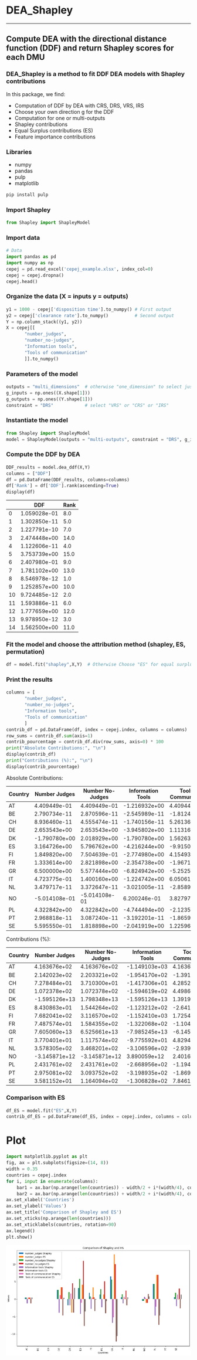 # DEA_Shapley
---
Compute DEA with the directional distance function (DDF) and return Shapley scores for each DMU
---

### DEA_Shapley is a method to fit DDF DEA models with Shapley contributions

In this package, we find:

  * Computation of DDF by DEA with CRS, DRS, VRS, IRS
  * Choose your own direction g for the DDF
  * Computation for one or multi-outputs
  * Shapley contributions
  * Equal Surplus contributions (ES)
  * Feature importance contributions

### Libraries
* numpy
* pandas
* pulp
* matplotlib

```python
pip install pulp
```

### Import Shapley

```python
from Shapley import ShapleyModel
```

### Import data 

```python
# Data
import pandas as pd
import numpy as np
cepej = pd.read_excel('cepej_example.xlsx', index_col=0)
cepej = cepej.dropna()
cepej.head()
```

### Organize the data (X = inputs y = outputs)

```python
y1 = 1000 - cepej['disposition time'].to_numpy() # First output
y2 = cepej['clearance rate'].to_numpy()          # Second output
Y = np.column_stack((y1, y2))
X = cepej[[
       "number_judges",
       "number_no-judges",
       "Information tools",
       "Tools of communication"
       ]].to_numpy()
```

### Parameters of the model

```python
outputs = "multi_dimensions"  # otherwise "one_dimension" to select just one output
g_inputs = np.ones((X.shape[1]))
g_outputs = np.ones((Y.shape[1]))
constraint = "DRS"            # select "VRS" or "CRS" or "IRS"
```

### Instantiate the model

```python
from Shapley import ShapleyModel
model = ShapleyModel(outputs = "multi-outputs", constraint = "DRS", g_inputs = g_inputs, g_outputs = g_outputs)
```

### Compute the DDF by DEA

```python
DDF_results = model.dea_ddf(X,Y)
columns = ["DDF"]
df = pd.DataFrame(DDF_results, columns=columns)
df['Rank'] = df['DDF'].rank(ascending=True)
display(df)
```
|    |          DDF          | Rank |
|----|-----------------------|------|
| 0  | 1.059028e-01          | 8.0  |
| 1  | 1.302850e-11          | 5.0  |
| 2  | 1.227791e-10          | 7.0  |
| 3  | 2.474448e+00          | 14.0 |
| 4  | 1.122606e-11          | 4.0  |
| 5  | 3.753739e+00          | 15.0 |
| 6  | 2.407980e-01          | 9.0  |
| 7  | 1.781102e+00          | 13.0 |
| 8  | 8.546978e-12          | 1.0  |
| 9  | 1.252857e+00          | 10.0 |
| 10 | 9.724485e-12          | 2.0  |
| 11 | 1.593886e-11          | 6.0  |
| 12 | 1.777659e+00          | 12.0 |
| 13 | 9.978950e-12          | 3.0  |
| 14 | 1.562500e+00          | 11.0 |


### Fit the model and choose the attribution method (shapley, ES, permutation)

```python
df = model.fit("shapley",X,Y)  # Otherwise Choose "ES" for equal surplus or "permutation" to compute the feature importance
```

### Print the results
```python
columns = [
       "number_judges",
       "number_no-judges",
       "Information tools",
       "Tools of communication"
       ]
contrib_df = pd.DataFrame(df, index = cepej.index, columns = columns)
row_sums = contrib_df.sum(axis=1)
contrib_pourcentage = contrib_df.div(row_sums, axis=0) * 100
print("Absolute Contributions:", "\n")
display(contrib_df)
print("Contributions (%):", "\n")
display(contrib_pourcentage)
```
Absolute Contributions:

| Country | Number Judges | Number No-Judges | Information Tools | Tools of Communication |
|---------|---------------|------------------|-------------------|------------------------|
| AT      | 4.409449e-01  | 4.409449e-01     | -1.216932e+00     | 4.409449e-01           |
| BE      | 2.790734e-11  | 2.870596e-11     | -2.545989e-11     | -1.812491e-11          |
| CH      | 8.936460e-11  | 4.555474e-11     | -1.740156e-11     | 5.261364e-12           |
| DE      | 2.653543e+00  | 2.653543e+00     | -3.945802e+00     | 1.113164e+00           |
| DK      | -1.790780e+00 | 2.018929e+00     | -1.790780e+00     | 1.562631e+00           |
| ES      | 3.164726e+00  | 5.796762e+00     | -4.216244e+00     | -9.915052e-01          |
| FI      | 1.849820e+00  | 7.504639e-01     | -2.774980e+00     | 4.154935e-01           |
| FR      | 1.333614e+00  | 2.821898e+00     | -2.354738e+00     | -1.967127e-02          |
| GR      | 6.500000e+00  | 5.577444e+00     | -6.824942e+00     | -5.252502e+00          |
| IT      | 4.723775e-01  | 1.400160e+00     | -1.224742e+00     | 6.050617e-01           |
| NL      | 3.479717e-11  | 3.372647e-11     | -3.021005e-11     | -2.858911e-11          |
| NO      | -5.014108e-01 | -5.014108e-01    | 6.200246e-01      | 3.827971e-01           |
| PL      | 4.322842e+00  | 4.322842e+00     | -4.744494e+00     | -2.123531e+00          |
| PT      | 2.968818e-11  | 3.087240e-11     | -3.192201e-11     | -1.865961e-11          |
| SE      | 5.595550e-01  | 1.818898e+00     | -2.041919e+00     | 1.225966e+00           |

Contributions (%):

| Country | Number Judges | Number No-Judges | Information Tools | Tools of Communication |
|---------|---------------|------------------|-------------------|------------------------|
| AT      | 4.163676e+02  | 4.163676e+02     | -1.149103e+03     | 4.163676e+02           |
| BE      | 2.142023e+02  | 2.203321e+02     | -1.954170e+02     | -1.391175e+02          |
| CH      | 7.278484e+01  | 3.710300e+01     | -1.417306e+01     | 4.285226e+00           |
| DE      | 1.072378e+02  | 1.072378e+02     | -1.594619e+02     | 4.498634e+01           |
| DK      | -1.595126e+13 | 1.798348e+13     | -1.595126e+13     | 1.391904e+13           |
| ES      | 8.430863e+01  | 1.544264e+02     | -1.123212e+02     | -2.641380e+01          |
| FI      | 7.682041e+02  | 3.116570e+02     | -1.152410e+03     | 1.725486e+02           |
| FR      | 7.487574e+01  | 1.584355e+02     | -1.322068e+02     | -1.104444e+00          |
| GR      | 7.605060e+13  | 6.525661e+13     | -7.985245e+13     | -6.145476e+13          |
| IT      | 3.770401e+01  | 1.117574e+02     | -9.775592e+01     | 4.829455e+01           |
| NL      | 3.578305e+02  | 3.468201e+02     | -3.106596e+02     | -2.939910e+02          |
| NO      | -3.145871e+12 | -3.145871e+12    | 3.890059e+12      | 2.401684e+12           |
| PL      | 2.431761e+02  | 2.431761e+02     | -2.668956e+02     | -1.194566e+02          |
| PT      | 2.975081e+02  | 3.093752e+02     | -3.198935e+02     | -1.869897e+02          |
| SE      | 3.581152e+01  | 1.164094e+02     | -1.306828e+02     | 7.846184e+01           |


### Comparison with ES
```python
df_ES = model.fit("ES",X,Y)
contrib_df_ES = pd.DataFrame(df_ES, index = cepej.index, columns = columns)
```

# Plot
```python
import matplotlib.pyplot as plt
fig, ax = plt.subplots(figsize=(14, 8))
width = 0.35  
countries = cepej.index
for i, input in enumerate(columns):
    bar1 = ax.bar(np.arange(len(countries)) - width/2 + i*(width/4), contrib_df[input], width/4, label=f'{input} Shapley')
    bar2 = ax.bar(np.arange(len(countries)) + width/2 + i*(width/4), contrib_df_ES[input], width/4, label=f'{input} ES')
ax.set_xlabel('Countries')
ax.set_ylabel('Values')
ax.set_title('Comparison of Shapley and ES')
ax.set_xticks(np.arange(len(countries)))
ax.set_xticklabels(countries, rotation=90)
ax.legend()
plt.show()
```
![Example Image](shapley.png)

